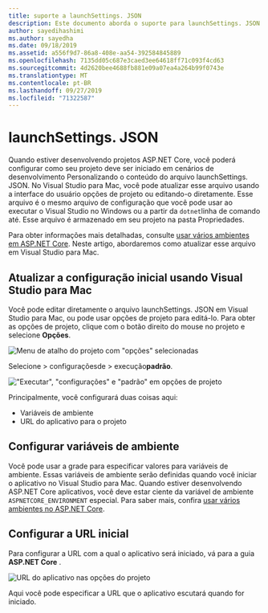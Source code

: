 ```yaml
---
title: suporte a launchSettings. JSON
description: Este documento aborda o suporte para launchSettings. JSON no Visual Studio para Mac
author: sayedihashimi
ms.author: sayedha
ms.date: 09/18/2019
ms.assetid: a556f9d7-86a8-408e-aa54-392584845889
ms.openlocfilehash: 7135dd05c687e3caed3ee64618ff71c093f4cd63
ms.sourcegitcommit: 4d2620bee4688fb881e09a07ea4a264b99f0743e
ms.translationtype: MT
ms.contentlocale: pt-BR
ms.lasthandoff: 09/27/2019
ms.locfileid: "71322587"
---
```

# <a name="launchsettingsjson"></a>launchSettings. JSON

Quando estiver desenvolvendo projetos ASP.NET Core, você poderá configurar como seu projeto deve ser iniciado em cenários de desenvolvimento Personalizando o conteúdo do arquivo launchSettings. JSON. No Visual Studio para Mac, você pode atualizar esse arquivo usando a interface do usuário opções de projeto ou editando-o diretamente. Esse arquivo é o mesmo arquivo de configuração que você pode usar ao executar o Visual Studio no Windows ou a partir da `dotnet`linha de comando até. Esse arquivo é armazenado em seu projeto na pasta Propriedades.

Para obter informações mais detalhadas, consulte [usar vários ambientes em ASP.NET Core](https://docs.microsoft.com/aspnet/core/fundamentals/environments). Neste artigo, abordaremos como atualizar esse arquivo em Visual Studio para Mac.

## <a name="update-the-start-configuration-by-using-visual-studio-for-mac"></a>Atualizar a configuração inicial usando Visual Studio para Mac

Você pode editar diretamente o arquivo launchSettings. JSON em Visual Studio para Mac, ou pode usar opções de projeto para editá-lo. Para obter as opções de projeto, clique com o botão direito do mouse no projeto e selecione **Opções**.

![Menu de atalho do projeto com "opções" selecionadas](media/vsmac-ctx-proj-options.png)

Selecione > configuraçõesde > execução**padrão**.

!["Executar", "configurações" e "padrão" em opções de projeto](media/vsmac-run-config-default.png)

Principalmente, você configurará duas coisas aqui:

 - Variáveis de ambiente
 - URL do aplicativo para o projeto

## <a name="configure-environment-variables"></a>Configurar variáveis de ambiente

Você pode usar a grade para especificar valores para variáveis de ambiente. Essas variáveis de ambiente serão definidas quando você iniciar o aplicativo no Visual Studio para Mac. Quando estiver desenvolvendo ASP.NET Core aplicativos, você deve estar ciente da variável de ambiente `ASPNETCORE_ENVIRONMENT` especial. Para saber mais, confira [usar vários ambientes no ASP.NET Core](https://docs.microsoft.com/aspnet/core/fundamentals/environments).


## <a name="configure-the-start-url"></a>Configurar a URL inicial

Para configurar a URL com a qual o aplicativo será iniciado, vá para a guia **ASP.NET Core** .

![URL do aplicativo nas opções do projeto](media/vsmac-run-config-default-aspnetcore.png)

Aqui você pode especificar a URL que o aplicativo escutará quando for iniciado.